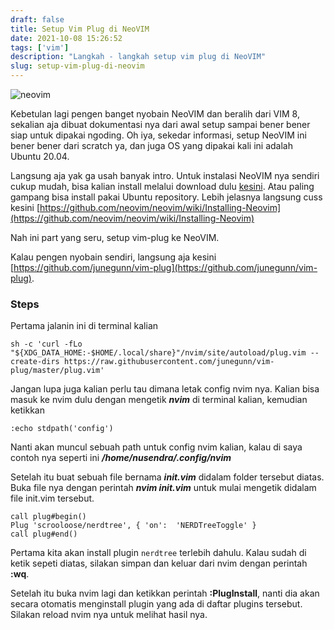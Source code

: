 ```yaml
---
draft: false
title: Setup Vim Plug di NeoVIM
date: 2021-10-08 15:26:52
tags: ['vim']
description: "Langkah - langkah setup vim plug di NeoVIM"
slug: setup-vim-plug-di-neovim
---
```


![neovim](https://ichi.pro/assets/images/max/724/1*5UlKPl_PKAor556Smxkykw.png)

Kebetulan lagi pengen banget nyobain NeoVIM dan beralih dari VIM 8, sekalian aja dibuat dokumentasi nya dari awal setup sampai bener bener siap untuk dipakai ngoding. Oh iya, sekedar informasi, setup NeoVIM ini bener bener dari scratch ya, dan juga OS yang dipakai kali ini adalah Ubuntu 20.04.

Langsung aja yak ga usah banyak intro. Untuk instalasi NeoVIM nya sendiri cukup mudah, bisa kalian install melalui download dulu [kesini](https://github.com/neovim/neovim/releases). Atau paling gampang bisa install pakai Ubuntu repository. Lebih jelasnya langsung cuss kesini [https://github.com/neovim/neovim/wiki/Installing-Neovim](https://github.com/neovim/neovim/wiki/Installing-Neovim)

Nah ini part yang seru, setup vim-plug ke NeoVIM.

Kalau pengen nyobain sendiri, langsung aja kesini [https://github.com/junegunn/vim-plug](https://github.com/junegunn/vim-plug).

### Steps

Pertama jalanin ini di terminal kalian

```
sh -c 'curl -fLo "${XDG_DATA_HOME:-$HOME/.local/share}"/nvim/site/autoload/plug.vim --create-dirs https://raw.githubusercontent.com/junegunn/vim-plug/master/plug.vim'
```

Jangan lupa juga kalian perlu tau dimana letak config nvim nya. Kalian bisa masuk ke nvim dulu dengan mengetik ***nvim*** di terminal kalian, kemudian ketikkan

```
:echo stdpath('config')
```

Nanti akan muncul sebuah path untuk config nvim kalian, kalau di saya contoh nya seperti ini ***/home/nusendra/.config/nvim***

Setelah itu buat sebuah file bernama ***init.vim*** didalam folder tersebut diatas. Buka file nya dengan perintah ***nvim init.vim*** untuk mulai mengetik didalam file init.vim tersebut.

```
call plug#begin()
Plug 'scrooloose/nerdtree', { 'on':  'NERDTreeToggle' }
call plug#end()
```

Pertama kita akan install plugin `nerdtree` terlebih dahulu. Kalau sudah di ketik sepeti diatas, silakan simpan dan keluar dari nvim dengan perintah **:wq**.

Setelah itu buka nvim lagi dan ketikkan perintah **:PlugInstall**, nanti dia akan secara otomatis menginstall plugin yang ada di daftar plugins tersebut. Silakan reload nvim nya untuk melihat hasil nya.